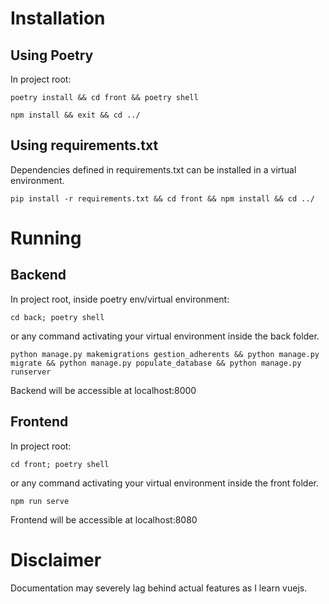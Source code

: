 # Installation
## Using Poetry
In project root:
```commandline
poetry install && cd front && poetry shell
```
```commandline
npm install && exit && cd ../
```
## Using requirements.txt
Dependencies defined in requirements.txt can be installed in a virtual environment.
```commandline
pip install -r requirements.txt && cd front && npm install && cd ../
```

# Running
## Backend
In project root, inside poetry env/virtual environment:
```commandline
cd back; poetry shell 
```
or any command activating your virtual environment inside the back folder.
```commandline
python manage.py makemigrations gestion_adherents && python manage.py migrate && python manage.py populate_database && python manage.py runserver
```
Backend will be accessible at localhost:8000
## Frontend
In project root:
```commandline
cd front; poetry shell
```
or any command activating your virtual environment inside the front folder.
```commandline
npm run serve
```
Frontend will be accessible at localhost:8080

# Disclaimer
Documentation may severely lag behind actual features as I learn vuejs.
